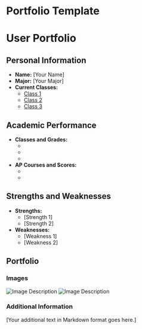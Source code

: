 # Portfolio Template

# User Portfolio

## Personal Information
- **Name:** [Your Name]
- **Major:** [Your Major]
- **Current Classes:** 
  - [Class 1]
  - [Class 2]
  - [Class 3]

## Academic Performance
- **Classes and Grades:**
  - [Class 1]: [Grade]
  - [Class 2]: [Grade]
  - [Class 3]: [Grade]
- **AP Courses and Scores:**
  - [AP Course 1]: [Score]
  - [AP Course 2]: [Score]

## Strengths and Weaknesses
- **Strengths:**
  - [Strength 1]
  - [Strength 2]
- **Weaknesses:**
  - [Weakness 1]
  - [Weakness 2]

## Portfolio
### Images
![Image Description](path/to/image1.jpg)
![Image Description](path/to/image2.jpg)

### Additional Information
[Your additional text in Markdown format goes here.]